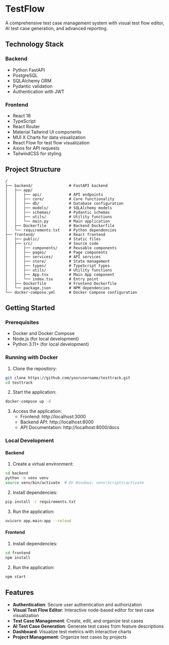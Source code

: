 # TestFlow

A comprehensive test case management system with visual test flow editor, AI test case generation, and advanced reporting.

## Technology Stack

### Backend
- Python FastAPI
- PostgreSQL
- SQLAlchemy ORM
- Pydantic validation
- Authentication with JWT

### Frontend
- React 18
- TypeScript
- React Router
- Material Tailwind UI components
- MUI X Charts for data visualization
- React Flow for test flow visualization
- Axios for API requests
- TailwindCSS for styling

## Project Structure

```
/
├── backend/                # FastAPI backend
│   ├── app/
│   │   ├── api/            # API endpoints
│   │   ├── core/           # Core functionality
│   │   ├── db/             # Database configuration
│   │   ├── models/         # SQLAlchemy models
│   │   ├── schemas/        # Pydantic schemas
│   │   ├── utils/          # Utility functions
│   │   └── main.py         # Main application
│   ├── Dockerfile          # Backend Dockerfile
│   └── requirements.txt    # Python dependencies
├── frontend/               # React frontend
│   ├── public/             # Static files
│   ├── src/                # Source code
│   │   ├── components/     # Reusable components
│   │   ├── pages/          # Page components
│   │   ├── services/       # API services
│   │   ├── store/          # State management
│   │   ├── types/          # TypeScript types
│   │   ├── utils/          # Utility functions
│   │   ├── App.tsx         # Main App component
│   │   └── index.tsx       # Entry point
│   ├── Dockerfile          # Frontend Dockerfile
│   └── package.json        # NPM dependencies
└── docker-compose.yml      # Docker Compose configuration
```

## Getting Started

### Prerequisites
- Docker and Docker Compose
- Node.js (for local development)
- Python 3.11+ (for local development)

### Running with Docker

1. Clone the repository:
```bash
git clone https://github.com/yourusername/testtrack.git
cd testtrack
```

2. Start the application:
```bash
docker-compose up -d
```

3. Access the application:
   - Frontend: http://localhost:3000
   - Backend API: http://localhost:8000
   - API Documentation: http://localhost:8000/docs

### Local Development

#### Backend

1. Create a virtual environment:
```bash
cd backend
python -m venv venv
source venv/bin/activate  # On Windows: venv\Scripts\activate
```

2. Install dependencies:
```bash
pip install -r requirements.txt
```

3. Run the application:
```bash
uvicorn app.main:app --reload
```

#### Frontend

1. Install dependencies:
```bash
cd frontend
npm install
```

2. Run the application:
```bash
npm start
```

## Features

- **Authentication**: Secure user authentication and authorization
- **Visual Test Flow Editor**: Interactive node-based editor for test case visualization
- **Test Case Management**: Create, edit, and organize test cases
- **AI Test Case Generation**: Generate test cases from feature descriptions
- **Dashboard**: Visualize test metrics with interactive charts
- **Project Management**: Organize test cases by projects 